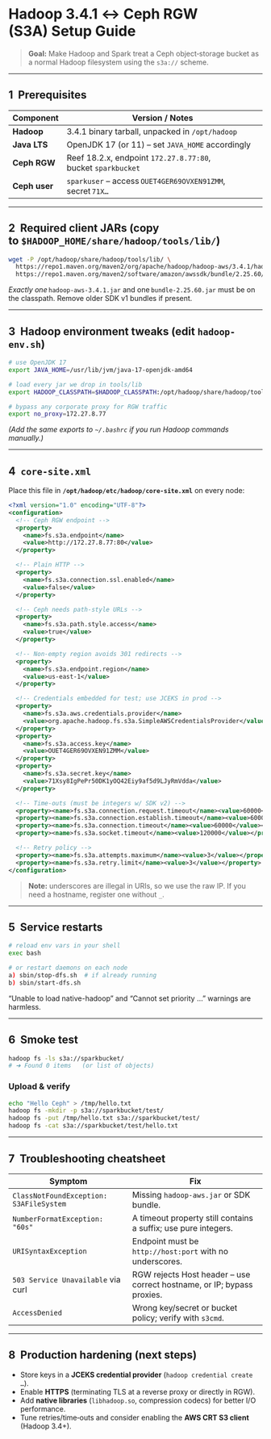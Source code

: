 # Hadoop 3.4.1 ↔ Ceph RGW (S3A) Setup Guide

> **Goal:** Make Hadoop and Spark treat a Ceph object‑storage bucket as a normal
> Hadoop filesystem using the `s3a://` scheme.

---

## 1  Prerequisites

| Component | Version / Notes |
|-----------|-----------------|
| **Hadoop** | 3.4.1 binary tarball, unpacked in `/opt/hadoop` |
| **Java LTS** | OpenJDK 17 (or 11) – set `JAVA_HOME` accordingly |
| **Ceph RGW** | Reef 18.2.x, endpoint `172.27.8.77:80`, bucket `sparkbucket` |
| **Ceph user** | `sparkuser` – access `OUET4GER69OVXEN91ZMM`, secret `71X…` |

---

## 2  Required client JARs (copy to `$HADOOP_HOME/share/hadoop/tools/lib/`)

```bash
wget -P /opt/hadoop/share/hadoop/tools/lib/ \
  https://repo1.maven.org/maven2/org/apache/hadoop/hadoop-aws/3.4.1/hadoop-aws-3.4.1.jar \
  https://repo1.maven.org/maven2/software/amazon/awssdk/bundle/2.25.60/bundle-2.25.60.jar
```

*Exactly one* `hadoop-aws‑3.4.1.jar` and one `bundle‑2.25.60.jar` must be on the
classpath.  Remove older SDK v1 bundles if present.

---

## 3  Hadoop environment tweaks (edit `hadoop-env.sh`)

```bash
# use OpenJDK 17
export JAVA_HOME=/usr/lib/jvm/java-17-openjdk-amd64

# load every jar we drop in tools/lib
export HADOOP_CLASSPATH=$HADOOP_CLASSPATH:/opt/hadoop/share/hadoop/tools/lib/*

# bypass any corporate proxy for RGW traffic
export no_proxy=172.27.8.77
```

*(Add the same exports to `~/.bashrc` if you run Hadoop commands manually.)*

---

## 4  `core-site.xml`

Place this file in **`/opt/hadoop/etc/hadoop/core-site.xml`** on every node:

```xml
<?xml version="1.0" encoding="UTF-8"?>
<configuration>
  <!-- Ceph RGW endpoint -->
  <property>
    <name>fs.s3a.endpoint</name>
    <value>http://172.27.8.77:80</value>
  </property>

  <!-- Plain HTTP -->
  <property>
    <name>fs.s3a.connection.ssl.enabled</name>
    <value>false</value>
  </property>

  <!-- Ceph needs path‑style URLs -->
  <property>
    <name>fs.s3a.path.style.access</name>
    <value>true</value>
  </property>

  <!-- Non‑empty region avoids 301 redirects -->
  <property>
    <name>fs.s3a.endpoint.region</name>
    <value>us-east-1</value>
  </property>

  <!-- Credentials embedded for test; use JCEKS in prod -->
  <property>
    <name>fs.s3a.aws.credentials.provider</name>
    <value>org.apache.hadoop.fs.s3a.SimpleAWSCredentialsProvider</value>
  </property>
  <property>
    <name>fs.s3a.access.key</name>
    <value>OUET4GER69OVXEN91ZMM</value>
  </property>
  <property>
    <name>fs.s3a.secret.key</name>
    <value>71Xsy8IgPePr50DK1yOQ42Eiy9af5d9LJyRmVdda</value>
  </property>

  <!-- Time‑outs (must be integers w/ SDK v2) -->
  <property><name>fs.s3a.connection.request.timeout</name><value>60000</value></property>
  <property><name>fs.s3a.connection.establish.timeout</name><value>60000</value></property>
  <property><name>fs.s3a.connection.timeout</name><value>60000</value></property>
  <property><name>fs.s3a.socket.timeout</name><value>120000</value></property>

  <!-- Retry policy -->
  <property><name>fs.s3a.attempts.maximum</name><value>3</value></property>
  <property><name>fs.s3a.retry.limit</name><value>3</value></property>
</configuration>
```

> **Note:** underscores are illegal in URIs, so we use the raw IP. If you need a
> hostname, register one without `_`.

---

## 5  Service restarts

```bash
# reload env vars in your shell
exec bash

# or restart daemons on each node
a) sbin/stop-dfs.sh  # if already running
b) sbin/start-dfs.sh
```

“Unable to load native-hadoop” and “Cannot set priority …” warnings are
harmless.

---

## 6  Smoke test

```bash
hadoop fs -ls s3a://sparkbucket/
# ➜ Found 0 items   (or list of objects)
```

### Upload & verify

```bash
echo "Hello Ceph" > /tmp/hello.txt
hadoop fs -mkdir -p s3a://sparkbucket/test/
hadoop fs -put /tmp/hello.txt s3a://sparkbucket/test/
hadoop fs -cat s3a://sparkbucket/test/hello.txt
```

---

## 7  Troubleshooting cheatsheet

| Symptom | Fix |
|---------|------|
| `ClassNotFoundException: S3AFileSystem` | Missing `hadoop-aws.jar` or SDK bundle. |
| `NumberFormatException: "60s"` | A timeout property still contains a suffix; use pure integers. |
| `URISyntaxException` | Endpoint must be `http://host:port` with no underscores. |
| `503 Service Unavailable` via curl | RGW rejects Host header – use correct hostname, or IP; bypass proxies. |
| `AccessDenied` | Wrong key/secret or bucket policy; verify with `s3cmd`. |

---

## 8  Production hardening (next steps)

* Store keys in a **JCEKS credential provider** (`hadoop credential create …`).
* Enable **HTTPS** (terminating TLS at a reverse proxy or directly in RGW).
* Add **native libraries** (`libhadoop.so`, compression codecs) for better I/O performance.
* Tune retries/time‑outs and consider enabling the **AWS CRT S3 client** (Hadoop 3.4+).

